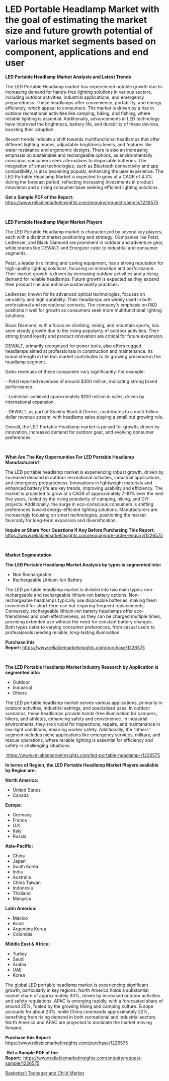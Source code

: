 <p><h1>LED Portable Headlamp Market with the goal of estimating the market size and future growth potential of various market segments based on component, applications and end user</h1></p><p><strong>LED Portable Headlamp Market Analysis and Latest Trends</strong></p>
<p><p>The LED Portable Headlamp market has experienced notable growth due to increasing demand for hands-free lighting solutions in various sectors, including outdoor activities, industrial applications, and emergency preparedness. These headlamps offer convenience, portability, and energy efficiency, which appeal to consumers. The market is driven by a rise in outdoor recreational activities like camping, hiking, and fishing, where reliable lighting is essential. Additionally, advancements in LED technology have improved the brightness, battery life, and durability of these devices, boosting their adoption.</p><p>Recent trends indicate a shift towards multifunctional headlamps that offer different lighting modes, adjustable brightness levels, and features like water resistance and ergonomic designs. There is also an increasing emphasis on sustainable and rechargeable options, as environmentally conscious consumers seek alternatives to disposable batteries. The integration of smart technologies, such as Bluetooth connectivity and app compatibility, is also becoming popular, enhancing the user experience. The LED Portable Headlamp Market is expected to grow at a CAGR of 4.3% during the forecast period, reflecting increasing investments in product innovation and a rising consumer base seeking efficient lighting solutions.</p></p>
<p><strong>Get a Sample PDF of the Report:&nbsp;</strong> <a href="https://www.reliablemarketinsights.com/enquiry/request-sample/1226575?utm_campaign=2112&utm_medium=2&utm_source=Github&utm_content=ia&utm_term=09022025&utm_id=led-portable-headlamp">https://www.reliablemarketinsights.com/enquiry/request-sample/1226575</a></p>
<p>&nbsp;</p>
<p><strong>LED Portable Headlamp Major Market Players</strong></p>
<p><p>The LED Portable Headlamp market is characterized by several key players, each with a distinct market positioning and strategy. Companies like Petzl, Ledlenser, and Black Diamond are prominent in outdoor and adventure gear, while brands like DEWALT and Energizer cater to industrial and consumer segments. </p><p>Petzl, a leader in climbing and caving equipment, has a strong reputation for high-quality lighting solutions, focusing on innovation and performance. Their market growth is driven by increasing outdoor activities and a rising demand for reliable headlamps. Future growth is expected as they expand their product line and enhance sustainability practices. </p><p>Ledlenser, known for its advanced optical technologies, focuses on versatility and high durability. Their headlamps are widely used in both professional and recreational contexts. The company's emphasis on R&D positions it well for growth as consumers seek more multifunctional lighting solutions.</p><p>Black Diamond, with a focus on climbing, skiing, and mountain sports, has seen steady growth due to the rising popularity of outdoor activities. Their strong brand loyalty and product innovation are critical for future expansion. </p><p>DEWALT, primarily recognized for power tools, also offers rugged headlamps aimed at professionals in construction and maintenance. Its brand strength in the tool market contributes to its growing presence in the headlamp segment. </p><p>Sales revenues of these companies vary significantly. For example: </p><p>- Petzl reported revenues of around $300 million, indicating strong brand performance.</p><p>- Ledlenser achieved approximately $100 million in sales, driven by international expansion.</p><p>- DEWALT, as part of Stanley Black & Decker, contributes to a multi-billion dollar revenue stream, with headlamp sales playing a small but growing role.</p><p>Overall, the LED Portable Headlamp market is poised for growth, driven by innovation, increased demand for outdoor gear, and evolving consumer preferences.</p></p>
<p>&nbsp;</p>
<p><strong>What Are The Key Opportunities For LED Portable Headlamp Manufacturers?</strong></p>
<p><p>The LED portable headlamp market is experiencing robust growth, driven by increased demand in outdoor recreational activities, industrial applications, and emergency preparedness. Innovations in lightweight materials and enhanced battery life are key trends, improving usability and efficiency. The market is projected to grow at a CAGR of approximately 7-10% over the next five years, fueled by the rising popularity of camping, hiking, and DIY projects. Additionally, the surge in eco-conscious consumers is shifting preferences toward energy-efficient lighting solutions. Manufacturers are increasingly focusing on smart technologies, positioning the market favorably for long-term expansion and diversification.</p></p>
<p><strong>Inquire or Share Your Questions If Any Before Purchasing This Report:</strong> <a href="https://www.reliablemarketinsights.com/enquiry/pre-order-enquiry/1226575?utm_campaign=2112&utm_medium=2&utm_source=Github&utm_content=ia&utm_term=09022025&utm_id=led-portable-headlamp">https://www.reliablemarketinsights.com/enquiry/pre-order-enquiry/1226575</a></p>
<p>&nbsp;</p>
<p><strong>Market Segmentation</strong></p>
<p><strong>The LED Portable Headlamp Market Analysis by types is segmented into:</strong></p>
<p><ul><li>Non Rechargeable</li><li>Rechargeable Lithium-Ion Battery</li></ul></p>
<p><p>The LED portable headlamp market is divided into two main types: non-rechargeable and rechargeable lithium-ion battery options. Non-rechargeable headlamps typically use disposable batteries, making them convenient for short-term use but requiring frequent replacements. Conversely, rechargeable lithium-ion battery headlamps offer eco-friendliness and cost-effectiveness, as they can be charged multiple times, providing extended use without the need for constant battery changes. Both types cater to varying consumer preferences, from casual users to professionals needing reliable, long-lasting illumination.</p></p>
<p><strong>Purchase this Report:&nbsp;</strong><a href="https://www.reliablemarketinsights.com/purchase/1226575?utm_campaign=2112&utm_medium=2&utm_source=Github&utm_content=ia&utm_term=09022025&utm_id=led-portable-headlamp">https://www.reliablemarketinsights.com/purchase/1226575</a></p>
<p>&nbsp;</p>
<p><strong>The LED Portable Headlamp Market Industry Research by Application is segmented into:</strong></p>
<p><ul><li>Outdoor</li><li>Industrial</li><li>Others</li></ul></p>
<p><p>The LED portable headlamp market serves various applications, primarily in outdoor activities, industrial settings, and specialized uses. In outdoor scenarios, these headlamps provide hands-free illumination for campers, hikers, and athletes, enhancing safety and convenience. In industrial environments, they are crucial for inspections, repairs, and maintenance in low-light conditions, ensuring worker safety. Additionally, the "others" segment includes niche applications like emergency services, military, and rescue operations, where reliable lighting is essential for efficiency and safety in challenging situations.</p></p>
<p><a href="https://www.reliablemarketinsights.com/led-portable-headlamp-r1226575?utm_campaign=2112&utm_medium=2&utm_source=Github&utm_content=ia&utm_term=09022025&utm_id=led-portable-headlamp">&nbsp;https://www.reliablemarketinsights.com/led-portable-headlamp-r1226575</a></p>
<p><strong>In terms of Region, the LED Portable Headlamp Market Players available by Region are:</strong></p>
<p>
    <p> <strong> North America: </strong>
        <ul>
            <li>United States</li>
            <li>Canada</li>
        </ul>
        </p> 
    <p> <strong> Europe: </strong>
        <ul>
            <li>Germany</li>
            <li>France</li>
            <li>U.K.</li>
            <li>Italy</li>
            <li>Russia</li>
        </ul>
        </p> 
    <p> <strong> Asia-Pacific: </strong>
        <ul>
            <li>China</li>
            <li>Japan</li>
            <li>South Korea</li>
            <li>India</li>
            <li>Australia</li>
            <li>China Taiwan</li>
            <li>Indonesia</li>
            <li>Thailand</li>
            <li>Malaysia</li>
        </ul>
        </p> 
    <p> <strong> Latin America: </strong>
        <ul>
            <li>Mexico</li>
            <li>Brazil</li>
            <li>Argentina Korea</li>
            <li>Colombia</li>
        </ul>
        </p> 
    <p> <strong> Middle East & Africa: </strong>
        <ul>
            <li>Turkey</li>
            <li>Saudi</li>
            <li>Arabia</li>
            <li>UAE</li>
            <li>Korea</li>
        </ul>
    </p>
    </p>
<p><p>The global LED portable headlamp market is experiencing significant growth, particularly in key regions. North America holds a substantial market share of approximately 30%, driven by increased outdoor activities and safety regulations. APAC is emerging rapidly, with a forecasted share of around 25%, fueled by the growing hiking and camping culture. Europe accounts for about 23%, while China commands approximately 22%, benefiting from rising demand in both recreational and industrial sectors. North America and APAC are projected to dominate the market moving forward.</p></p>
<p><strong>Purchase this Report: </strong><a href="https://www.reliablemarketinsights.com/purchase/1226575?utm_campaign=2112&utm_medium=2&utm_source=Github&utm_content=ia&utm_term=09022025&utm_id=led-portable-headlamp">https://www.reliablemarketinsights.com/purchase/1226575</a></p>
<p>&nbsp;<strong>Get a Sample PDF of the Report:&nbsp;&nbsp;</strong><a href="https://www.reliablemarketinsights.com/enquiry/request-sample/1226575?utm_campaign=2112&utm_medium=2&utm_source=Github&utm_content=ia&utm_term=09022025&utm_id=led-portable-headlamp">https://www.reliablemarketinsights.com/enquiry/request-sample/1226575</a></p>
<p><strong></strong></p>
<p><p><a href="https://github.com/AshikRahman991/Market-Research-Report-List-1/blob/main/basketball-teenager-and-child-market.md?utm_campaign=2112&utm_medium=2&utm_source=Github&utm_content=ia&utm_term=09022025&utm_id=led-portable-headlamp">Basketball Teenager and Child Market</a></p></p>